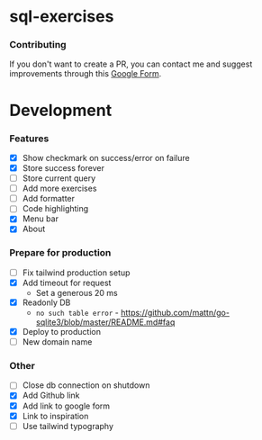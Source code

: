 # sql-exercises

### Contributing

If you don't want to create a PR, you can contact me and suggest improvements through this [Google Form](https://forms.gle/7BAEgDgJsNqz7TCf9).

# Development

### Features
* [x] Show checkmark on success/error on failure
* [x] Store success forever
* [ ] Store current query
* [ ] Add more exercises
* [ ] Add formatter
* [ ] Code highlighting
* [x] Menu bar
* [x] About

### Prepare for production
* [ ] Fix tailwind production setup
* [x] Add timeout for request
  * Set a generous 20 ms
* [x] Readonly DB
  * `no such table error` - https://github.com/mattn/go-sqlite3/blob/master/README.md#faq
* [x] Deploy to production
* [ ] New domain name

### Other
* [ ] Close db connection on shutdown
* [x] Add Github link
* [x] Add link to google form
* [x] Link to inspiration
* [ ] Use tailwind typography